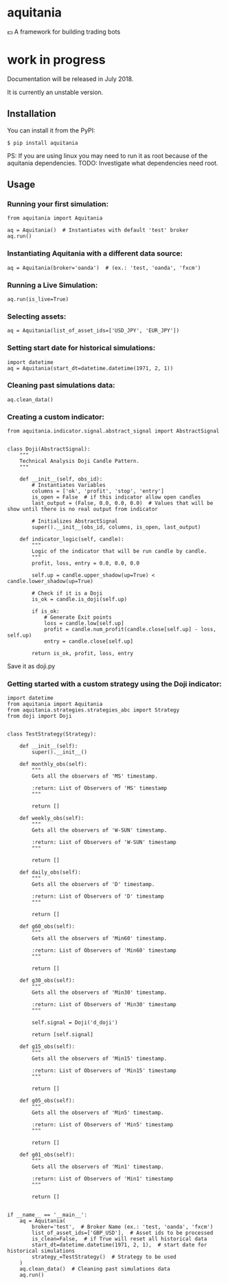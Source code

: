 # aquitania
:dollar: A framework for building trading bots

# work in progress
Documentation will be released in July 2018. 

It is currently an unstable version.

## Installation

You can install it from the PyPI:

```shell
$ pip install aquitania
```
PS: If you are using linux you may need to run it as root because of the aquitania dependencies.
TODO: Investigate what dependencies need root.

## Usage

### Running your first simulation:

```
from aquitania import Aquitania

aq = Aquitania()  # Instantiates with default 'test' broker
aq.run()
```

### Instantiating Aquitania with a different data source:

```
aq = Aquitania(broker='oanda')  # (ex.: 'test, 'oanda', 'fxcm')
```

### Running a Live Simulation:

```
aq.run(is_live=True)
```

### Selecting assets:

```
aq = Aquitania(list_of_asset_ids=['USD_JPY', 'EUR_JPY'])
```

### Setting start date for historical simulations:
```
import datetime
aq = Aquitania(start_dt=datetime.datetime(1971, 2, 1))
```

### Cleaning past simulations data:

```
aq.clean_data()
```

### Creating a custom indicator:


```
from aquitania.indicator.signal.abstract_signal import AbstractSignal


class Doji(AbstractSignal):
    """
    Technical Analysis Doji Candle Pattern.
    """

    def __init__(self, obs_id):
        # Instantiates Variables
        columns = ['ok', 'profit', 'stop', 'entry']
        is_open = False  # if this indicator allow open candles 
        last_output = (False, 0.0, 0.0, 0.0)  # Values that will be show until there is no real output from indicator

        # Initializes AbstractSignal
        super().__init__(obs_id, columns, is_open, last_output)

    def indicator_logic(self, candle):
        """
        Logic of the indicator that will be run candle by candle.
        """
        profit, loss, entry = 0.0, 0.0, 0.0

        self.up = candle.upper_shadow(up=True) < candle.lower_shadow(up=True)

        # Check if it is a Doji
        is_ok = candle.is_doji(self.up)

        if is_ok:
            # Generate Exit points
            loss = candle.low[self.up]
            profit = candle.num_profit(candle.close[self.up] - loss, self.up)
            entry = candle.close[self.up]

        return is_ok, profit, loss, entry

```

Save it as doji.py

### Getting started with a custom strategy using the Doji indicator:

```
import datetime
from aquitania import Aquitania
from aquitania.strategies.strategies_abc import Strategy
from doji import Doji


class TestStrategy(Strategy):

    def __init__(self):
        super().__init__()

    def monthly_obs(self):
        """
        Gets all the observers of 'MS' timestamp.

        :return: List of Observers of 'MS' timestamp
        """

        return []

    def weekly_obs(self):
        """
        Gets all the observers of 'W-SUN' timestamp.

        :return: List of Observers of 'W-SUN' timestamp
        """

        return []

    def daily_obs(self):
        """
        Gets all the observers of 'D' timestamp.

        :return: List of Observers of 'D' timestamp
        """

        return []

    def g60_obs(self):
        """
        Gets all the observers of 'Min60' timestamp.

        :return: List of Observers of 'Min60' timestamp
        """

        return []

    def g30_obs(self):
        """
        Gets all the observers of 'Min30' timestamp.

        :return: List of Observers of 'Min30' timestamp
        """

        self.signal = Doji('d_doji')

        return [self.signal]

    def g15_obs(self):
        """
        Gets all the observers of 'Min15' timestamp.

        :return: List of Observers of 'Min15' timestamp
        """

        return []

    def g05_obs(self):
        """
        Gets all the observers of 'Min5' timestamp.

        :return: List of Observers of 'Min5' timestamp
        """

        return []

    def g01_obs(self):
        """
        Gets all the observers of 'Min1' timestamp.

        :return: List of Observers of 'Min1' timestamp
        """

        return []


if __name__ == '__main__':
    aq = Aquitania(
        broker='test',  # Broker Name (ex.: 'test, 'oanda', 'fxcm')
        list_of_asset_ids=['GBP_USD'],  # Asset ids to be processed
        is_clean=False,  # if True will reset all historical data
        start_dt=datetime.datetime(1971, 2, 1),  # start date for historical simulations
        strategy_=TestStrategy()  # Strategy to be used
    )
    aq.clean_data()  # Cleaning past simulations data
    aq.run()
```